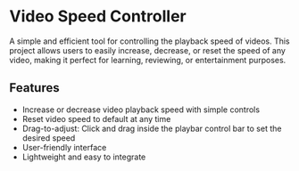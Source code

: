 # Video Speed Controller

A simple and efficient tool for controlling the playback speed of videos. This project allows users to easily increase, decrease, or reset the speed of any video, making it perfect for learning, reviewing, or entertainment purposes.

## Features

- Increase or decrease video playback speed with simple controls
- Reset video speed to default at any time
- Drag-to-adjust: Click and drag inside the playbar control bar to set the desired speed
- User-friendly interface
- Lightweight and easy to integrate

